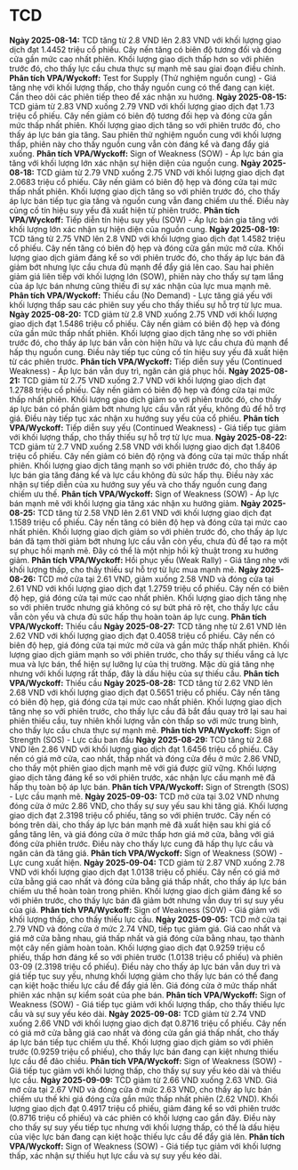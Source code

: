 # TCD

**Ngày 2025-08-14:** TCD tăng từ 2.8 VND lên 2.83 VND với khối lượng giao dịch đạt 1.4452 triệu cổ phiếu. Cây nến tăng có biên độ tương đối và đóng cửa gần mức cao nhất phiên. Khối lượng giao dịch thấp hơn so với phiên trước đó, cho thấy lực cầu chưa thực sự mạnh mẽ sau giai đoạn điều chỉnh. **Phân tích VPA/Wyckoff:** Test for Supply (Thử nghiệm nguồn cung) - Giá tăng nhẹ với khối lượng thấp, cho thấy nguồn cung có thể đang cạn kiệt. Cần theo dõi các phiên tiếp theo để xác nhận xu hướng.
**Ngày 2025-08-15:** TCD giảm từ 2.83 VND xuống 2.79 VND với khối lượng giao dịch đạt 1.73 triệu cổ phiếu. Cây nến giảm có biên độ tương đối hẹp và đóng cửa gần mức thấp nhất phiên. Khối lượng giao dịch tăng so với phiên trước đó, cho thấy áp lực bán gia tăng. Sau phiên thử nghiệm nguồn cung với khối lượng thấp, phiên này cho thấy nguồn cung vẫn còn đáng kể và đang đẩy giá xuống. **Phân tích VPA/Wyckoff:** Sign of Weakness (SOW) - Áp lực bán gia tăng với khối lượng lớn xác nhận sự hiện diện của nguồn cung.
**Ngày 2025-08-18:** TCD giảm từ 2.79 VND xuống 2.75 VND với khối lượng giao dịch đạt 2.0683 triệu cổ phiếu. Cây nến giảm có biên độ hẹp và đóng cửa tại mức thấp nhất phiên. Khối lượng giao dịch tăng so với phiên trước đó, cho thấy áp lực bán tiếp tục gia tăng và nguồn cung vẫn đang chiếm ưu thế. Điều này củng cố tín hiệu suy yếu đã xuất hiện từ phiên trước. **Phân tích VPA/Wyckoff:** Tiếp diễn tín hiệu suy yếu (SOW) - Áp lực bán gia tăng với khối lượng lớn xác nhận sự hiện diện của nguồn cung.
**Ngày 2025-08-19:** TCD tăng từ 2.75 VND lên 2.8 VND với khối lượng giao dịch đạt 1.4582 triệu cổ phiếu. Cây nến tăng có biên độ hẹp và đóng cửa gần mức mở cửa. Khối lượng giao dịch giảm đáng kể so với phiên trước đó, cho thấy áp lực bán đã giảm bớt nhưng lực cầu chưa đủ mạnh để đẩy giá lên cao. Sau hai phiên giảm giá liên tiếp với khối lượng lớn (SOW), phiên này cho thấy sự tạm lắng của áp lực bán nhưng cũng thiếu đi sự xác nhận của lực mua mạnh mẽ. **Phân tích VPA/Wyckoff:** Thiếu cầu (No Demand) - Lực tăng giá yếu với khối lượng thấp sau các phiên suy yếu cho thấy thiếu sự hỗ trợ từ lực mua.
**Ngày 2025-08-20:** TCD giảm từ 2.8 VND xuống 2.75 VND với khối lượng giao dịch đạt 1.5486 triệu cổ phiếu. Cây nến giảm có biên độ hẹp và đóng cửa gần mức thấp nhất phiên. Khối lượng giao dịch tăng nhẹ so với phiên trước đó, cho thấy áp lực bán vẫn còn hiện hữu và lực cầu chưa đủ mạnh để hấp thụ nguồn cung. Điều này tiếp tục củng cố tín hiệu suy yếu đã xuất hiện từ các phiên trước. **Phân tích VPA/Wyckoff:** Tiếp diễn suy yếu (Continued Weakness) - Áp lực bán vẫn duy trì, ngăn cản giá phục hồi.
**Ngày 2025-08-21:** TCD giảm từ 2.75 VND xuống 2.7 VND với khối lượng giao dịch đạt 1.2788 triệu cổ phiếu. Cây nến giảm có biên độ hẹp và đóng cửa tại mức thấp nhất phiên. Khối lượng giao dịch giảm so với phiên trước đó, cho thấy áp lực bán có phần giảm bớt nhưng lực cầu vẫn rất yếu, không đủ để hỗ trợ giá. Điều này tiếp tục xác nhận xu hướng suy yếu của cổ phiếu. **Phân tích VPA/Wyckoff:** Tiếp diễn suy yếu (Continued Weakness) - Giá tiếp tục giảm với khối lượng thấp, cho thấy thiếu sự hỗ trợ từ lực mua.
**Ngày 2025-08-22:** TCD giảm từ 2.7 VND xuống 2.58 VND với khối lượng giao dịch đạt 1.8406 triệu cổ phiếu. Cây nến giảm có biên độ rộng và đóng cửa tại mức thấp nhất phiên. Khối lượng giao dịch tăng mạnh so với phiên trước đó, cho thấy áp lực bán gia tăng đáng kể và lực cầu không đủ sức hấp thụ. Điều này xác nhận sự tiếp diễn của xu hướng suy yếu và cho thấy nguồn cung đang chiếm ưu thế. **Phân tích VPA/Wyckoff:** Sign of Weakness (SOW) - Áp lực bán mạnh mẽ với khối lượng gia tăng xác nhận xu hướng giảm.
**Ngày 2025-08-25:** TCD tăng từ 2.58 VND lên 2.61 VND với khối lượng giao dịch đạt 1.1589 triệu cổ phiếu. Cây nến tăng có biên độ hẹp và đóng cửa tại mức cao nhất phiên. Khối lượng giao dịch giảm so với phiên trước đó, cho thấy áp lực bán đã tạm thời giảm bớt nhưng lực cầu vẫn còn yếu, chưa đủ để tạo ra một sự phục hồi mạnh mẽ. Đây có thể là một nhịp hồi kỹ thuật trong xu hướng giảm. **Phân tích VPA/Wyckoff:** Hồi phục yếu (Weak Rally) - Giá tăng nhẹ với khối lượng thấp, cho thấy thiếu sự hỗ trợ từ lực mua mạnh mẽ.
**Ngày 2025-08-26:** TCD mở cửa tại 2.61 VND, giảm xuống 2.58 VND và đóng cửa tại 2.61 VND với khối lượng giao dịch đạt 1.2759 triệu cổ phiếu. Cây nến có biên độ hẹp, giá đóng cửa tại mức cao nhất phiên. Khối lượng giao dịch tăng nhẹ so với phiên trước nhưng giá không có sự bứt phá rõ rệt, cho thấy lực cầu vẫn còn yếu và chưa đủ sức hấp thụ hoàn toàn áp lực cung. **Phân tích VPA/Wyckoff:** Thiếu cầu
**Ngày 2025-08-27:** TCD tăng nhẹ từ 2.61 VND lên 2.62 VND với khối lượng giao dịch đạt 0.4058 triệu cổ phiếu. Cây nến có biên độ hẹp, giá đóng cửa tại mức mở cửa và gần mức thấp nhất phiên. Khối lượng giao dịch giảm mạnh so với phiên trước, cho thấy sự thiếu vắng cả lực mua và lực bán, thể hiện sự lưỡng lự của thị trường. Mặc dù giá tăng nhẹ nhưng với khối lượng rất thấp, đây là dấu hiệu của sự thiếu cầu. **Phân tích VPA/Wyckoff:** Thiếu cầu
**Ngày 2025-08-28:** TCD tăng từ 2.62 VND lên 2.68 VND với khối lượng giao dịch đạt 0.5651 triệu cổ phiếu. Cây nến tăng có biên độ hẹp, giá đóng cửa tại mức cao nhất phiên. Khối lượng giao dịch tăng nhẹ so với phiên trước, cho thấy lực cầu đã bắt đầu quay trở lại sau hai phiên thiếu cầu, tuy nhiên khối lượng vẫn còn thấp so với mức trung bình, cho thấy lực cầu chưa thực sự mạnh mẽ. **Phân tích VPA/Wyckoff:** Sign of Strength (SOS) - Lực cầu ban đầu
**Ngày 2025-08-29:** TCD tăng từ 2.68 VND lên 2.86 VND với khối lượng giao dịch đạt 1.6456 triệu cổ phiếu. Cây nến có giá mở cửa, cao nhất, thấp nhất và đóng cửa đều ở mức 2.86 VND, cho thấy một phiên giao dịch mạnh mẽ với giá được giữ vững. Khối lượng giao dịch tăng đáng kể so với phiên trước, xác nhận lực cầu mạnh mẽ đã hấp thụ toàn bộ áp lực bán. **Phân tích VPA/Wyckoff:** Sign of Strength (SOS) - Lực cầu mạnh mẽ.
**Ngày 2025-09-03:** TCD mở cửa tại 3.02 VND nhưng đóng cửa ở mức 2.86 VND, cho thấy sự suy yếu sau khi tăng giá. Khối lượng giao dịch đạt 2.3198 triệu cổ phiếu, tăng so với phiên trước. Cây nến có bóng trên dài, cho thấy áp lực bán mạnh mẽ đã xuất hiện sau khi giá cố gắng tăng lên, và giá đóng cửa ở mức thấp hơn giá mở cửa, bằng với giá đóng cửa phiên trước. Điều này cho thấy lực cung đã hấp thụ lực cầu và ngăn cản đà tăng giá. **Phân tích VPA/Wyckoff:** Sign of Weakness (SOW) - Lực cung xuất hiện.
**Ngày 2025-09-04:** TCD giảm từ 2.87 VND xuống 2.78 VND với khối lượng giao dịch đạt 1.0138 triệu cổ phiếu. Cây nến có giá mở cửa bằng giá cao nhất và đóng cửa bằng giá thấp nhất, cho thấy áp lực bán chiếm ưu thế hoàn toàn trong phiên. Khối lượng giao dịch giảm đáng kể so với phiên trước, cho thấy lực bán đã giảm bớt nhưng vẫn duy trì sự suy yếu của giá. **Phân tích VPA/Wyckoff:** Sign of Weakness (SOW) - Giá giảm với khối lượng thấp, cho thấy thiếu lực cầu.
**Ngày 2025-09-05:** TCD mở cửa tại 2.79 VND và đóng cửa ở mức 2.74 VND, tiếp tục giảm giá. Giá cao nhất và giá mở cửa bằng nhau, giá thấp nhất và giá đóng cửa bằng nhau, tạo thành một cây nến giảm hoàn toàn. Khối lượng giao dịch đạt 0.9259 triệu cổ phiếu, thấp hơn đáng kể so với phiên trước (1.0138 triệu cổ phiếu) và phiên 03-09 (2.3198 triệu cổ phiếu). Điều này cho thấy áp lực bán vẫn duy trì và giá tiếp tục suy yếu, nhưng khối lượng giảm cho thấy lực bán có thể đang cạn kiệt hoặc thiếu lực cầu để đẩy giá lên. Giá đóng cửa ở mức thấp nhất phiên xác nhận sự kiểm soát của phe bán. **Phân tích VPA/Wyckoff:** Sign of Weakness (SOW) - Giá tiếp tục giảm với khối lượng thấp, cho thấy thiếu lực cầu và sự suy yếu kéo dài.
**Ngày 2025-09-08:** TCD giảm từ 2.74 VND xuống 2.66 VND với khối lượng giao dịch đạt 0.8716 triệu cổ phiếu. Cây nến có giá mở cửa bằng giá cao nhất và đóng cửa gần giá thấp nhất, cho thấy áp lực bán tiếp tục chiếm ưu thế. Khối lượng giao dịch giảm so với phiên trước (0.9259 triệu cổ phiếu), cho thấy lực bán đang cạn kiệt nhưng thiếu lực cầu để đảo chiều. **Phân tích VPA/Wyckoff:** Sign of Weakness (SOW) - Giá tiếp tục giảm với khối lượng thấp, cho thấy sự suy yếu kéo dài và thiếu lực cầu.
**Ngày 2025-09-09:** TCD giảm từ 2.66 VND xuống 2.63 VND. Giá mở cửa tại 2.67 VND và đóng cửa ở mức 2.63 VND, cho thấy áp lực bán chiếm ưu thế khi giá đóng cửa gần mức thấp nhất phiên (2.62 VND). Khối lượng giao dịch đạt 0.4917 triệu cổ phiếu, giảm đáng kể so với phiên trước (0.8716 triệu cổ phiếu) và các phiên có khối lượng cao gần đây. Điều này cho thấy sự suy yếu tiếp tục nhưng với khối lượng thấp, có thể là dấu hiệu của việc lực bán đang cạn kiệt hoặc thiếu lực cầu để đẩy giá lên. **Phân tích VPA/Wyckoff:** Sign of Weakness (SOW) - Giá tiếp tục giảm với khối lượng thấp, xác nhận sự thiếu hụt lực cầu và sự suy yếu kéo dài.
